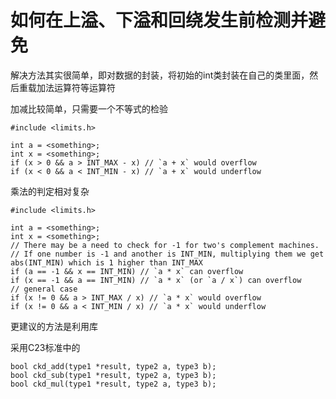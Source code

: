 # 如何在上溢、下溢和回绕发生前检测并避免

解决方法其实很简单，即对数据的封装，将初始的int类封装在自己的类里面，然后重载加法运算符等运算符

加减比较简单，只需要一个不等式的检验

```
#include <limits.h>

int a = <something>;
int x = <something>;
if (x > 0 && a > INT_MAX - x) // `a + x` would overflow
if (x < 0 && a < INT_MIN - x) // `a + x` would underflow
```

乘法的判定相对复杂

```
#include <limits.h>

int a = <something>;
int x = <something>;
// There may be a need to check for -1 for two's complement machines.
// If one number is -1 and another is INT_MIN, multiplying them we get abs(INT_MIN) which is 1 higher than INT_MAX
if (a == -1 && x == INT_MIN) // `a * x` can overflow
if (x == -1 && a == INT_MIN) // `a * x` (or `a / x`) can overflow
// general case
if (x != 0 && a > INT_MAX / x) // `a * x` would overflow
if (x != 0 && a < INT_MIN / x) // `a * x` would underflow
```

更建议的方法是利用库

采用C23标准中的

```
bool ckd_add(type1 *result, type2 a, type3 b);
bool ckd_sub(type1 *result, type2 a, type3 b);
bool ckd_mul(type1 *result, type2 a, type3 b);
```
